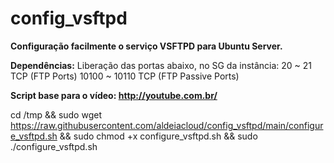 # config_vsftpd
<b>Configuração facilmente o serviço VSFTPD para Ubuntu Server.</b>

<b>Dependências:</b> Liberação das portas abaixo, no SG da instância:
20 ~ 21 TCP (FTP Ports) 
10100 ~ 10110 TCP (FTP Passive Ports)

<b>Script base para o vídeo: http://youtube.com.br/</b>

cd /tmp && sudo wget https://raw.githubusercontent.com/aldeiacloud/config_vsftpd/main/configure_vsftpd.sh && sudo chmod +x configure_vsftpd.sh && sudo ./configure_vsftpd.sh 

